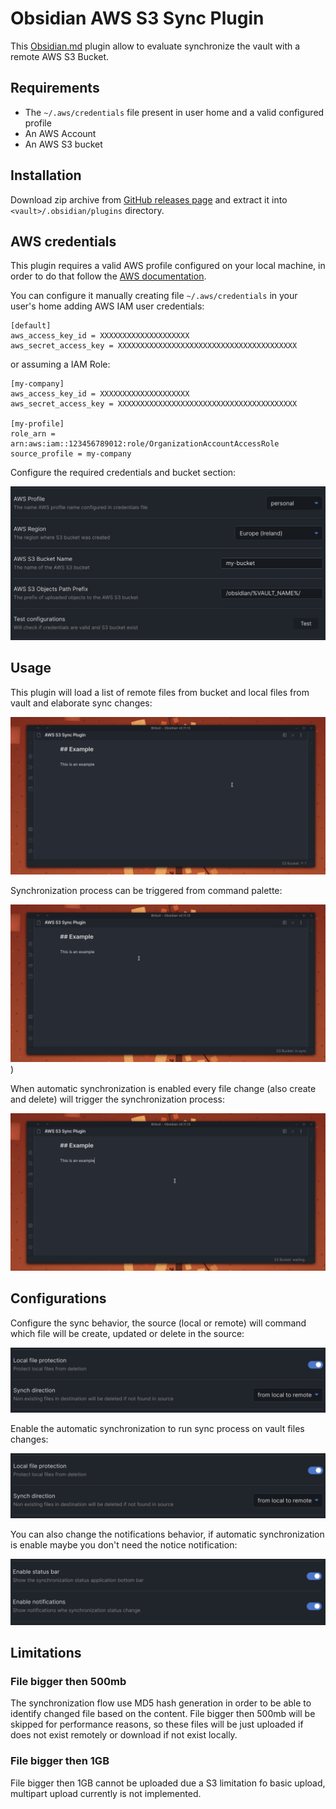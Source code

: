 # Obsidian AWS S3 Sync Plugin

This [Obsidian.md](https://obsidian.md/) plugin allow to evaluate synchronize the vault with a remote AWS S3 Bucket.

## Requirements

- The `~/.aws/credentials` file present in user home and a valid configured profile
- An AWS Account
- An AWS S3 bucket

## Installation

Download zip archive from [GitHub releases page](https://github.com/daaru00/obsidian-aws-s3-sync/releases) and extract it into `<vault>/.obsidian/plugins` directory.

## AWS credentials

This plugin requires a valid AWS profile configured on your local machine, in order to do that follow the [AWS documentation](https://docs.aws.amazon.com/cli/latest/userguide/cli-chap-configure.html).

You can configure it manually creating file `~/.aws/credentials` in your user's home adding AWS IAM user credentials:
```
[default]
aws_access_key_id = XXXXXXXXXXXXXXXXXXXX
aws_secret_access_key = XXXXXXXXXXXXXXXXXXXXXXXXXXXXXXXXXXXXXXXX
```
or assuming a IAM Role:
```
[my-company]
aws_access_key_id = XXXXXXXXXXXXXXXXXXXX
aws_secret_access_key = XXXXXXXXXXXXXXXXXXXXXXXXXXXXXXXXXXXXXXXX

[my-profile]
role_arn = arn:aws:iam::123456789012:role/OrganizationAccountAccessRole
source_profile = my-company
```

Configure the required credentials and bucket section:

![credentials settings](./doc/imgs/credentials-settings.png)

## Usage

This plugin will load a list of remote files from bucket and local files from vault and elaborate sync changes:

![sync changes](./doc/gifs/sync.gif)

Synchronization process can be triggered from command palette:

![commands](./doc/gifs/sync-commands.gif))

When automatic synchronization is enabled every file change (also create and delete) will trigger the synchronization process:

![automatic changes](./doc/gifs/automatic-sync.gif)

## Configurations

Configure the sync behavior, the source (local or remote) will command which file will be create, updated or delete in the source:

![behavior settings](./doc/imgs/behavior-settings.png)

Enable the automatic synchronization to run sync process on vault files changes:

![sync behavior settings](./doc/imgs/behavior-settings.png)

You can also change the notifications behavior, if automatic synchronization is enable maybe you don't need the notice notification:

![notifications settings](./doc/imgs/notifications-settings.png)

## Limitations

### File bigger then 500mb

The synchronization flow use MD5 hash generation in order to be able to identify changed file based on the content. 
File bigger then 500mb will be skipped for performance reasons, so these files will be just uploaded if does not exist remotely or download if not exist locally.

### File bigger then 1GB

File bigger then 1GB cannot be uploaded due a S3 limitation fo basic upload, multipart upload currently is not implemented.
